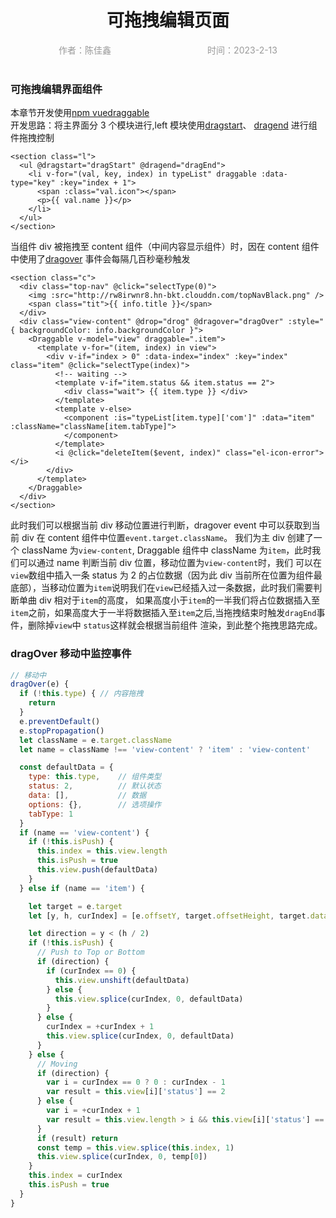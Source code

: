 <h1 style="text-align: center">可拖拽编辑页面</h1>
<div style="display: flex;color: #999;justify-content: space-around;">
  <div>作者：陈佳鑫</div>
  <div>时间：2023-2-13</div>
</div>
<br />

<DragVue />

### 可拖拽编辑界面组件

本章节开发使用[npm vuedraggable](https://www.npmjs.com/package/vuedraggable)
<br>
开发思路：将主界面分 3 个模块进行,left 模块使用[dragstart](https://developer.mozilla.org/en-US/docs/Web/API/HTMLElement/dragstart_event)、
[dragend](https://developer.mozilla.org/en-US/docs/Web/API/HTMLElement/dragend_event)
进行组件拖拽控制

```vue
<section class="l">
  <ul @dragstart="dragStart" @dragend="dragEnd">
    <li v-for="(val, key, index) in typeList" draggable :data-type="key" :key="index + 1">
      <span :class="val.icon"></span>
      <p>{{ val.name }}</p>
    </li>
  </ul>
</section>
```

当组件 div 被拖拽至 content 组件（中间内容显示组件）时，因在 content 组件中使用了[dragover](https://developer.mozilla.org/zh-CN/docs/Web/API/HTMLElement/dragover_event)
事件会每隔几百秒毫秒触发

```vue
<section class="c">
  <div class="top-nav" @click="selectType(0)">
    <img :src="http://rw8irwnr8.hn-bkt.clouddn.com/topNavBlack.png" />
    <span class="tit">{{ info.title }}</span>
  </div>
  <div class="view-content" @drop="drog" @dragover="dragOver" :style="{ backgroundColor: info.backgroundColor }">
    <Draggable v-model="view" draggable=".item">
      <template v-for="(item, index) in view">
        <div v-if="index > 0" :data-index="index" :key="index" class="item" @click="selectType(index)">
          <!-- waiting -->
          <template v-if="item.status && item.status == 2">
            <div class="wait"> {{ item.type }} </div>
          </template>
          <template v-else>
            <component :is="typeList[item.type]['com']" :data="item" :className="className[item.tabType]">
            </component>
          </template>
          <i @click="deleteItem($event, index)" class="el-icon-error"></i>
        </div>
      </template>
    </Draggable>
  </div>
</section>
```

此时我们可以根据当前 div 移动位置进行判断，dragover event 中可以获取到当前 div 在 content 组件中位置`event.target.className`。
我们为主 div 创建了一个 className 为`view-content`, Draggable 组件中 className 为`item`，此时我们可以通过 name 判断当前 div 位置，移动位置为`view-content`时，我们
可以在`view`数组中插入一条 status 为 2 的占位数据（因为此 div 当前所在位置为组件最底部），当移动位置为`item`说明我们在`view`已经插入过一条数据，此时我们需要判断单曲 div 相对于`item`的高度，
如果高度小于`item`的一半我们将占位数据插入至`item`之前，如果高度大于一半将数据插入至`item`之后,当拖拽结束时触发`dragEnd`事件，删除掉`view`中 `status`这样就会根据当前组件
渲染，到此整个拖拽思路完成。

### dragOver 移动中监控事件

```js
// 移动中
dragOver(e) {
  if (!this.type) { // 内容拖拽
    return
  }
  e.preventDefault()
  e.stopPropagation()
  let className = e.target.className
  let name = className !== 'view-content' ? 'item' : 'view-content'

  const defaultData = {
    type: this.type,    // 组件类型
    status: 2,          // 默认状态
    data: [],           // 数据
    options: {},        // 选项操作
    tabType: 1
  }
  if (name == 'view-content') {
    if (!this.isPush) {
      this.index = this.view.length
      this.isPush = true
      this.view.push(defaultData)
    }
  } else if (name == 'item') {

    let target = e.target
    let [y, h, curIndex] = [e.offsetY, target.offsetHeight, target.dataset.index]

    let direction = y < (h / 2)
    if (!this.isPush) {
      // Push to Top or Bottom
      if (direction) {
        if (curIndex == 0) {
          this.view.unshift(defaultData)
        } else {
          this.view.splice(curIndex, 0, defaultData)
        }
      } else {
        curIndex = +curIndex + 1
        this.view.splice(curIndex, 0, defaultData)
      }
    } else {
      // Moving
      if (direction) {
        var i = curIndex == 0 ? 0 : curIndex - 1
        var result = this.view[i]['status'] == 2
      } else {
        var i = +curIndex + 1
        var result = this.view.length > i && this.view[i]['status'] == 2
      }
      if (result) return
      const temp = this.view.splice(this.index, 1)
      this.view.splice(curIndex, 0, temp[0])
    }
    this.index = curIndex
    this.isPush = true
  }
}
```
